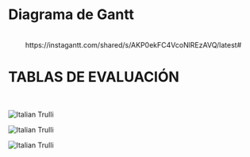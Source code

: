 <h1>Diagrama de Gantt </h1> <br>
<center>https://instagantt.com/shared/s/AKP0ekFC4VcoNlREzAVQ/latest# </center>

<center>
  <img src="http://i66.tinypic.com/2qa7jew.jpg" alt="" class="img-fluid img-rounded">
</center>
<h1>TABLAS DE EVALUACIÓN </h1> <br>
<p>
 
<p><img src="http://i66.tinypic.com/iw7zmq.jpg" alt="Italian Trulli"><p>

<p>
<p>
 
<p><img src="http://i65.tinypic.com/14y4k1d.jpg" alt="Italian Trulli"><p>

<p>

<p>
 
<p><img src="http://i64.tinypic.com/2hf18qc.png" alt="Italian Trulli"><p>

<p>
